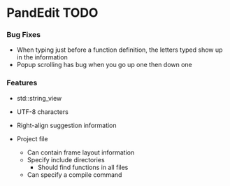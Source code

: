 # PandEdit TODO

### Bug Fixes
- When typing just before a function definition, the letters typed show up in the information
- Popup scrolling has bug when you go up one then down one

### Features
- std::string_view
- UTF-8 characters

- Right-align suggestion information

- Project file
	- Can contain frame layout information
	- Specify include directories
		- Should find functions in all files
	- Can specify a compile command
